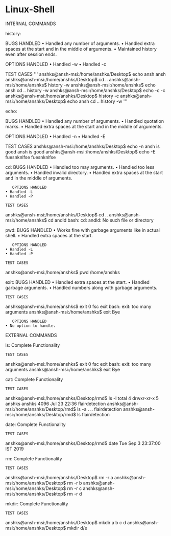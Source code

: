 # Linux-Shell

INTERNAL COMMANDS

history:
	
BUGS HANDLED
• Handled any number of arguments.
• Handled extra spaces at the start and in the middle of arguments.
• Maintained history even after session ends.
       
OPTIONS HANDLED
• Handled -w
• Handled -c

TEST CASES
'''
anshks@ansh-msi:/home/anshks/Desktop$ echo ansh 
ansh 
anshks@ansh-msi:/home/anshks/Desktop$ cd ..
anshks@ansh-msi:/home/anshks$ history -w
anshks@ansh-msi:/home/anshks$ echo ansh cd .. history -w
anshks@ansh-msi:/home/anshks/Desktop$ echo -c
-c 
anshks@ansh-msi:/home/anshks/Desktop$ history -c
anshks@ansh-msi:/home/anshks/Desktop$ echo ansh cd .. history -w
'''

echo:

BUGS HANDLED
• Handled any number of arguments.
• Handled quotation marks.
• Handled extra spaces at the start and in the middle of arguments.
       
OPTIONS HANDLED
• Handled -n
• Handled -E

TEST CASES
anshks@ansh-msi:/home/anshks/Desktop$ echo -n ansh is good
ansh is good anshks@ansh-msi:/home/anshks/Desktop$ echo -E fuesnknlfse
fuesnknlfse
      
cd:
	BUGS HANDLED
    • Handled too may arguments.
    • Handled too less arguments.
    • Handled invalid directory.
    • Handled extra spaces at the start and in the middle of arguments.
       
       OPTIONS HANDLED
    • Handled -L
    • Handled -P

	TEST CASES
anshks@ansh-msi:/home/anshks/Desktop$ cd ..
anshks@ansh-msi:/home/anshks$ cd andld
bash: cd: andld: No such file or directory

pwd:
	BUGS HANDLED
    • Works fine with garbage arguments like in actual shell.
    • Handled extra spaces at the start.
       
       OPTIONS HANDLED
    • Handled -L
    • Handled -P

	TEST CASES
anshks@ansh-msi:/home/anshks$ pwd
/home/anshks

exit:
	BUGS HANDLED
    • Handled extra spaces at the start.
    • Handled garbage arguments.
    • Handled numbers along with garbage arguments. 

	TEST CASES
anshks@ansh-msi:/home/anshks$ exit 0 fsc
exit
bash: exit: too many arguments
anshks@ansh-msi:/home/anshks$ exit
Bye
       
       OPTIONS HANDLED
    • No option to handle.

EXTERNAL COMMANDS

ls:
       Complete Functionality

	TEST CASES
anshks@ansh-msi:/home/anshks$ exit 0 fsc
exit
bash: exit: too many arguments
anshks@ansh-msi:/home/anshks$ exit
Bye
       
cat:
	Complete Functionality

	TEST CASES
anshks@ansh-msi:/home/anshks/Desktop/rmd$ ls -l
total 4
drwxr-xr-x 5 anshks anshks 4096 Jul 23 22:36 flairdetection
anshks@ansh-msi:/home/anshks/Desktop/rmd$ ls -a
.  ..  flairdetection
anshks@ansh-msi:/home/anshks/Desktop/rmd$ ls
flairdetection

date:
	Complete Functionality

	TEST CASES
anshks@ansh-msi:/home/anshks/Desktop/rmd$ date
Tue Sep  3 23:37:00 IST 2019

rm:
	Complete Functionality

	TEST CASES
anshks@ansh-msi:/home/anshks/Desktop$ rm -r a
anshks@ansh-msi:/home/anshks/Desktop$ rm -r b
anshks@ansh-msi:/home/anshks/Desktop$ rm -r c
anshks@ansh-msi:/home/anshks/Desktop$ rm -r d

mkdir:
	Complete Functionality

	TEST CASES
anshks@ansh-msi:/home/anshks/Desktop$ mkdir a b c d
anshks@ansh-msi:/home/anshks/Desktop$ mkdir d/e
